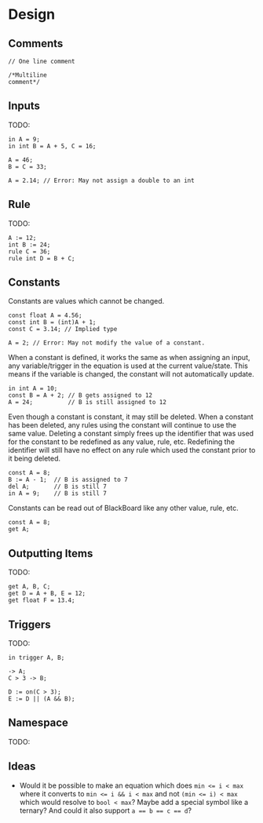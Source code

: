 ﻿# Design


## Comments


```
// One line comment

/*Multiline
comment*/
```

## Inputs

TODO:

```
in A = 9;
in int B = A + 5, C = 16;
```

```
A = 46;
B = C = 33;

A = 2.14; // Error: May not assign a double to an int
```

## Rule

TODO:

```
A := 12;
int B := 24;
rule C = 36;
rule int D = B + C;
```

## Constants

Constants are values which cannot be changed.

```
const float A = 4.56;
const int B = (int)A + 1;
const C = 3.14; // Implied type

A = 2; // Error: May not modify the value of a constant.
```

When a constant is defined, it works the same as when assigning an input,
any variable/trigger in the equation is used at the current value/state.
This means if the variable is changed, the constant will not automatically update.

```
in int A = 10;
const B = A + 2; // B gets assigned to 12
A = 24;          // B is still assigned to 12
```

Even though a constant is constant, it may still be deleted.
When a constant has been deleted, any rules using the constant will continue
to use the same value. Deleting a constant simply frees up the identifier
that was used for the constant to be redefined as any value, rule, etc.
Redefining the identifier will still have no effect on any rule which used
the constant prior to it being deleted.

```
const A = 8;
B := A - 1;  // B is assigned to 7
del A;       // B is still 7
in A = 9;    // B is still 7
```

Constants can be read out of BlackBoard like any other value, rule, etc.

```
const A = 8;
get A;
```

## Outputting Items

TODO:

```
get A, B, C;
get D = A + B, E = 12;
get float F = 13.4;
```

## Triggers

TODO:

```
in trigger A, B;
```

```
-> A;
C > 3 -> B;
```

```
D := on(C > 3);
E := D || (A && B);
```


## Namespace

TODO:


## Ideas

- Would it be possible to make an equation which does `min <= i < max`
  where it converts to `min <= i && i < max` and not `(min <= i) < max`
  which would resolve to `bool < max`? Maybe add a special symbol like a
  ternary? And could it also support `a == b == c == d`?
